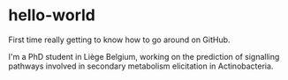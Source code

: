 # hello-world
First time really getting to know how to go around on GitHub.

I'm a PhD student in Liège Belgium, working on the prediction of signalling pathways involved in secondary metabolism elicitation in Actinobacteria.
